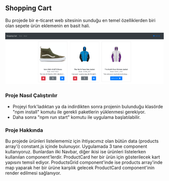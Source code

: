 ## Shopping Cart

Bu projede bir e-ticaret web sitesinin sunduğu en temel özelliklerden biri olan sepete ürün eklemenin en basit hali.

<p align="center">
  <img src="shopping-cart.png" alt="Shopping Cart"/>
</p>

### Proje Nasıl Çalıştırılır

- Projeyi fork'ladıktan ya da indirdikten sonra projenin bulunduğu klasörde "npm install" komutu ile gerekli paketlerin yüklenmesi gerekiyor.
- Daha sonra "npm run start" komutu ile uygulama başlatılabilir.

### Proje Hakkında

Bu projede ürünleri listelememiz için ihtiyacımız olan bütün data (products array'i) constant.js içinde bulunuyor. Uygulamada 3 tane component kullanıyoruz. Bunlardan ilki Navbar, diğer ikisi ise ürünleri listelerken kullanılan component'lerdir. ProductCard her bir ürün için gösterilecek kart yapısını temsil ediyor. ProductsGrid component'inde ise products array'inde map yaparak her bir ürüne karşılık gelecek ProductCard component'inin render edilmesi sağlanıyor.

